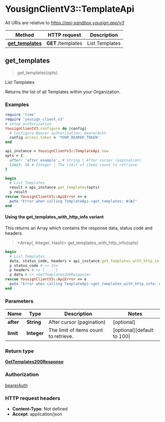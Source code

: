 # YousignClientV3::TemplateApi

All URIs are relative to *https://api-sandbox.yousign.app/v3*

| Method | HTTP request | Description |
| ------ | ------------ | ----------- |
| [**get_templates**](TemplateApi.md#get_templates) | **GET** /templates | List Templates |


## get_templates

> <GetTemplates200Response> get_templates(opts)

List Templates

Returns the list of all Templates within your Organization.

### Examples

```ruby
require 'time'
require 'yousign_client_v3'
# setup authorization
YousignClientV3.configure do |config|
  # Configure Bearer authorization: bearerAuth
  config.access_token = 'YOUR_BEARER_TOKEN'
end

api_instance = YousignClientV3::TemplateApi.new
opts = {
  after: 'after_example', # String | After cursor (pagination)
  limit: 56 # Integer | The limit of items count to retrieve.
}

begin
  # List Templates
  result = api_instance.get_templates(opts)
  p result
rescue YousignClientV3::ApiError => e
  puts "Error when calling TemplateApi->get_templates: #{e}"
end
```

#### Using the get_templates_with_http_info variant

This returns an Array which contains the response data, status code and headers.

> <Array(<GetTemplates200Response>, Integer, Hash)> get_templates_with_http_info(opts)

```ruby
begin
  # List Templates
  data, status_code, headers = api_instance.get_templates_with_http_info(opts)
  p status_code # => 2xx
  p headers # => { ... }
  p data # => <GetTemplates200Response>
rescue YousignClientV3::ApiError => e
  puts "Error when calling TemplateApi->get_templates_with_http_info: #{e}"
end
```

### Parameters

| Name | Type | Description | Notes |
| ---- | ---- | ----------- | ----- |
| **after** | **String** | After cursor (pagination) | [optional] |
| **limit** | **Integer** | The limit of items count to retrieve. | [optional][default to 100] |

### Return type

[**GetTemplates200Response**](GetTemplates200Response.md)

### Authorization

[bearerAuth](../README.md#bearerAuth)

### HTTP request headers

- **Content-Type**: Not defined
- **Accept**: application/json

